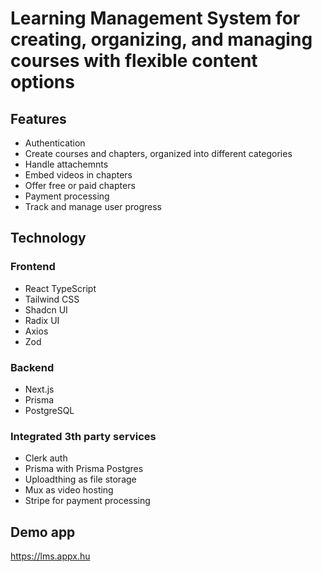 # Learning Management System for creating, organizing, and managing courses with flexible content options

## Features
- Authentication
- Create courses and chapters, organized into different categories
- Handle attachemnts
- Embed videos in chapters
- Offer free or paid chapters
- Payment processing
- Track and manage user progress

## Technology

### Frontend
- React TypeScript
- Tailwind CSS
- Shadcn UI
- Radix UI
- Axios
- Zod

### Backend
- Next.js
- Prisma
- PostgreSQL

### Integrated 3th party services
- Clerk auth
- Prisma with Prisma Postgres
- Uploadthing as file storage
- Mux as video hosting
- Stripe for payment processing

## Demo app
https://lms.appx.hu